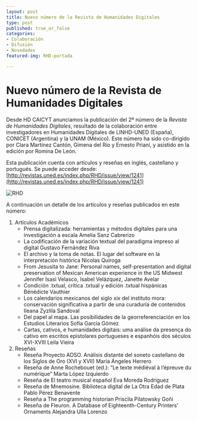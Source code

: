 ```yaml
---
layout: post
title: Nuevo número de la Revista de Humanidades Digitales
type: post
published: true_or_false
categories:
- Colaboración
- Difusión
- Novedades
featured-img: RHD-portada

---
```


# Nuevo número de la Revista de Humanidades Digitales


Desde HD CAICYT anunciamos la publicación del 2º número de la *Revista de Humanidades Digitales*, resultado de la colaboración entre investigadores en Humanidades Digitales de LINHD-UNED (España), CONICET (Argentina) y la UNAM (México). Este número ha sido co-dirigido por Clara Martínez Cantón, Gimena del Rio y Ernesto Priani, y asistido en la edición por Romina De León.

Esta publicación cuenta con artículos y reseñas en inglés, castellano y portugués. Se puede acceder desde: [http://revistas.uned.es/index.php/RHD/issue/view/1241](http://revistas.uned.es/index.php/RHD/issue/view/1241)

![RHD](/assets/img/posts/PortadaRevistaHD.png)

A continuación un detalle de los artículos y reseñas publicados en este número:

1. Artículos Académicos
	* Prensa digitalizada: herramientas y métodos digitales para una investigación a escala
	Amelia Sanz Cabrerizo
	* La codificación de la variación textual del paradigma impreso al digital
	Gustavo Fernández Riva
	* El archivo y la toma de notas. El lugar del software en la interpretación histórica
	Nicolas Quiroga
	* From Jesusita to Jane: Personal names, self-presentation and digital preservation of Mexican American experience in the US Midwest
	Jennifer Isasi Velasco, Isabel Velázquez, Janette Avelar
	* Condición .txtual, crítica .txtual y edición .txtual hispánicas
	Bénédicte Vauthier
	* Los calendarios mexicanos del siglo xix del instituto mora: conservación significativa a partir de una curaduría de contenidos
	Ileana Zyzlila Sandoval
	* Del papel al mapa. Las posibilidades de la georreferenciación en los Estudios Literarios
	Sofía García Gómez
	* Cartas, cativos, e humanidades digitais: uma análise da presença do cativo em escritos epistolares portugueses e espanhóis dos séculos XVI-XVIII
	Leila Vieira
2. Reseñas
	* Reseña Proyecto ADSO. Análisis distante del soneto castellano de los Siglos de Oro (XVI y XVII)
	María Ángeles Herrero
	* Reseña de Anne Rochebouet (ed.): “Le texte médiéval à l’épreuve du numérique”
	Marta López Izquierdo
	* Reseña de El teatro musical español
	Eva Moreda Rodriguez
	* Reseña de Mnemosine. Biblioteca digital de La Otra Edad de Plata
	Pablo Pérez Benavente
	* Reseña a The programming historian
	Priscila Pilatowsky Goñi
	* Reseña de Fleuron. A Database of Eighteenth-Century Printers' Ornaments
	Alejandra Ulla Lorenzo